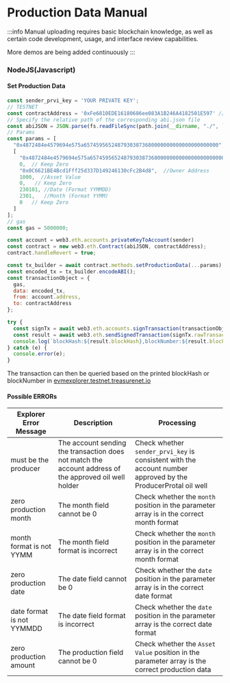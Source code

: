 # Production Data Manual

:::info
Manual uploading requires basic blockchain knowledge, as well as certain code development, usage, and interface review capabilities.

More demos are being added continuously
:::

### NodeJS(Javascript)

#### Set Production Data

```javascript
const sender_prvi_key = 'YOUR PRIVATE KEY';
// TESTNET
const contractAddress = '0xFe6810EDE16180686ee083A1B246A4182501E597' //GasData:0xe501CD75BA83798ECB408900034FF9BAC4926d5E
// Specify the relative path of the corresponding abi.json file
const abiJSON = JSON.parse(fs.readFileSync(path.join(__dirname, "./", `OilData.json`)));
// Params
const params = [
  "0x4872484e4579694e575a65745956524879303873680000000000000000000000",  // RequestID
  [
    "0x4872484e4579694e575a65745956524879303873680000000000000000000000",  // RequestID
    0,  // Keep Zero
    "0x0C6621BE4Bcd1Fff25d337D149246130cFc2B4d8",  //Owner Address
    1000,  //Asset Value
    0,   // Keep Zero   
    230101, //Date (Format YYMMDD)
    2301,   //Month (Format YYMM)
    0   // Keep Zero
  ]
];
// gas
const gas = 5000000;

const account = web3.eth.accounts.privateKeyToAccount(sender)
const contract = new web3.eth.Contract(abiJSON, contractAddress);
contract.handleRevert = true;

const tx_builder = await contract.methods.setProductionData(...params);
const encoded_tx = tx_builder.encodeABI();
const transactionObject = {
  gas,
  data: encoded_tx,
  from: account.address,
  to: contractAddress
};

try {
  const signTx = await web3.eth.accounts.signTransaction(transactionObject, account.privateKey);
  const result = await web3.eth.sendSignedTransaction(signTx.rawTransaction);
  console.log(`blockHash:${result.blockHash},blockNumber:${result.blockNumber}`);
} catch (e) {
  console.error(e);
}


```

The transaction can then be queried based on the printed blockHash or blockNumber in [evmexplorer.testnet.treasurenet.io](https://evmexplorer.testnet.treasurenet.io)

#### Possible ERRORs

|Explorer Error Message|Description|Processing|
|--|--|--|
|must be the producer|The account sending the transaction does not match the account address of the approved oil well holder|Check whether `sender_prvi_key` is consistent with the account number approved by the ProducerProtal oil well|
|zero production month|The month field cannot be 0|Check whether the `month` position in the parameter array is in the correct month format|
|month format is not YYMM|The month field format is incorrect|Check whether the `month` position in the parameter array is in the correct month format|
|zero production date|The date field cannot be 0|Check whether the `date` position in the parameter array is in the correct date format|
|date format is not YYMMDD|The date field format is incorrect|Check whether the `date` position in the parameter array is the correct date format|
|zero production amount|The production field cannot be 0|Check whether the `Asset Value` position in the parameter array is the correct production data|


 


